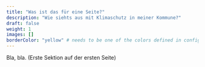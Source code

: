 ```yaml
---
title: "Was ist das für eine Seite?"
description: "Wie siehts aus mit Klimaschutz in meiner Kommune?"
draft: false
weight: 1
images: []
borderColor: "yellow" # needs to be one of the colors defined in config.toml
---
```


Bla, bla. (Erste Sektion auf der ersten Seite)
